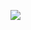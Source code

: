 <a href="https://copr.fedorainfracloud.org/coprs/jturney/mingw-libsolv/package/mingw-libsolv/"><img src="https://copr.fedorainfracloud.org/coprs/jturney/mingw-libsolv/package/mingw-libsolv/status_image/last_build.png" /></a>


